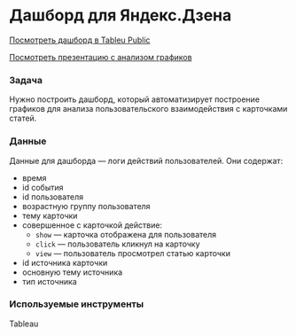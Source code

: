 # Дашборд для Яндекс.Дзена

[Посмотреть дашборд в Tableu Public](https://public.tableau.com/app/profile/alexander.saushev/viz/__16202197496380/_?publish=yes)

[Посмотреть презентацию с анализом графиков](https://github.com/alexander-saushev/data_analysis_projects/blob/main/11_dzen_dashbord/02_dashboard_conclusions.pdf)

### Задача

Нужно построить дашборд, который автоматизирует построение графиков для анализа пользовательского взаимодействия с карточками статей.

### Данные

Данные для дашборда — логи действий пользователей. Они содержат:

- время
- id события
- id пользователя
- возрастную группу пользователя
- тему карточки
- совершенное с карточкой действие:
    - `show` — карточка отображена для пользователя
    - `click` — пользователь кликнул на карточку
    - `view` — пользователь просмотрел статью карточки
- id источника карточки
- основную тему источника
- тип источника

### Используемые инструменты

Tableau